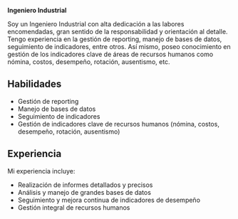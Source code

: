 **Ingeniero Industrial**

Soy un Ingeniero Industrial con alta dedicación a las labores encomendadas, gran sentido de la responsabilidad y orientación al detalle. Tengo experiencia en la gestión de reporting, manejo de bases de datos, seguimiento de indicadores, entre otros. Así mismo, poseo conocimiento en gestión de los indicadores clave de áreas de recursos humanos como nómina, costos, desempeño, rotación, ausentismo, etc.

## Habilidades

- Gestión de reporting
- Manejo de bases de datos
- Seguimiento de indicadores
- Gestión de indicadores clave de recursos humanos (nómina, costos, desempeño, rotación, ausentismo)

## Experiencia

Mi experiencia incluye:

- Realización de informes detallados y precisos
- Análisis y manejo de grandes bases de datos
- Seguimiento y mejora continua de indicadores de desempeño
- Gestión integral de recursos humanos
